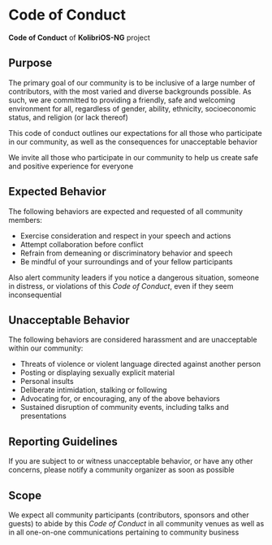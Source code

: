 # Code of Conduct

__Code of Conduct__ of __KolibriOS-NG__ project

## Purpose

The primary goal of our community is to be inclusive of a large number of contributors, with the most varied and diverse backgrounds possible. As such, we are committed to providing a friendly, safe and welcoming environment for all, regardless of gender, ability, ethnicity, socioeconomic status, and religion (or lack thereof)

This code of conduct outlines our expectations for all those who participate in our community, as well as the consequences for unacceptable behavior

We invite all those who participate in our community to help us create safe and positive experience for everyone

## Expected Behavior

The following behaviors are expected and requested of all community members:

- Exercise consideration and respect in your speech and actions
- Attempt collaboration before conflict
- Refrain from demeaning or discriminatory behavior and speech
- Be mindful of your surroundings and of your fellow participants

Also alert community leaders if you notice a dangerous situation, someone in distress, or violations of this *Code of Conduct*, even if they seem inconsequential

## Unacceptable Behavior

The following behaviors are considered harassment and are unacceptable within our community:

- Threats of violence or violent language directed against another person
- Posting or displaying sexually explicit material
- Personal insults
- Deliberate intimidation, stalking or following
- Advocating for, or encouraging, any of the above behaviors
- Sustained disruption of community events, including talks and presentations

## Reporting Guidelines

If you are subject to or witness unacceptable behavior, or have any other concerns, please notify a community organizer as soon as possible

## Scope

We expect all community participants (contributors, sponsors and other guests) to abide by this *Code of Conduct* in all community venues as well as in all one-on-one communications pertaining to community business
